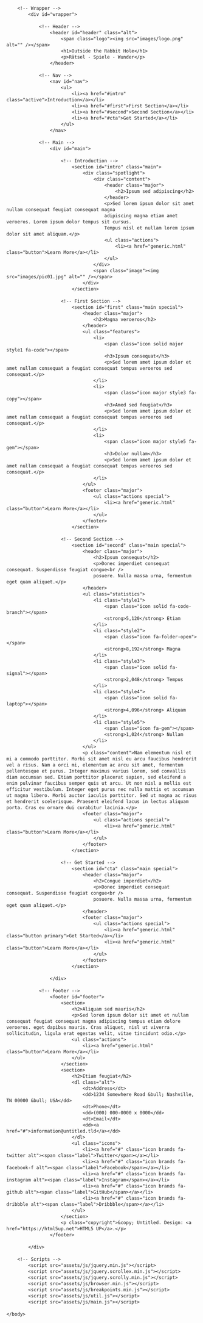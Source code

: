 <!DOCTYPE HTML>
<!--
	Stellar by HTML5 UP
	html5up.net | @ajlkn
	Free for personal and commercial use under the CCA 3.0 license (html5up.net/license)
-->
<html>
	<head>
		<title>Outside the Rabbit Hole</title>
		<meta charset="utf-8" />
		<meta name="viewport" content="width=device-width, initial-scale=1, user-scalable=no" />
		<link rel="stylesheet" href="assets/css/main.css" />
		<noscript><link rel="stylesheet" href="assets/css/noscript.css" /></noscript>
		<link rel="shortcut icon" type="image/x-icon" href="images/logo.png">
	</head>
	<body class="is-preload">

		<!-- Wrapper -->
			<div id="wrapper">

				<!-- Header -->
					<header id="header" class="alt">
						<span class="logo"><img src="images/logo.png" alt="" /></span>
						<h1>Outside the Rabbit Hole</h1>
						<p>Rätsel - Spiele - Wunder</p>
					</header>

				<!-- Nav -->
					<nav id="nav">
						<ul>
							<li><a href="#intro" class="active">Introduction</a></li>
							<li><a href="#first">First Section</a></li>
							<li><a href="#second">Second Section</a></li>
							<li><a href="#cta">Get Started</a></li>
						</ul>
					</nav>

				<!-- Main -->
					<div id="main">

						<!-- Introduction -->
							<section id="intro" class="main">
								<div class="spotlight">
									<div class="content">
										<header class="major">
											<h2>Ipsum sed adipiscing</h2>
										</header>
										<p>Sed lorem ipsum dolor sit amet nullam consequat feugiat consequat magna
										adipiscing magna etiam amet veroeros. Lorem ipsum dolor tempus sit cursus.
										Tempus nisl et nullam lorem ipsum dolor sit amet aliquam.</p>
										<ul class="actions">
											<li><a href="generic.html" class="button">Learn More</a></li>
										</ul>
									</div>
									<span class="image"><img src="images/pic01.jpg" alt="" /></span>
								</div>
							</section>

						<!-- First Section -->
							<section id="first" class="main special">
								<header class="major">
									<h2>Magna veroeros</h2>
								</header>
								<ul class="features">
									<li>
										<span class="icon solid major style1 fa-code"></span>
										<h3>Ipsum consequat</h3>
										<p>Sed lorem amet ipsum dolor et amet nullam consequat a feugiat consequat tempus veroeros sed consequat.</p>
									</li>
									<li>
										<span class="icon major style3 fa-copy"></span>
										<h3>Amed sed feugiat</h3>
										<p>Sed lorem amet ipsum dolor et amet nullam consequat a feugiat consequat tempus veroeros sed consequat.</p>
									</li>
									<li>
										<span class="icon major style5 fa-gem"></span>
										<h3>Dolor nullam</h3>
										<p>Sed lorem amet ipsum dolor et amet nullam consequat a feugiat consequat tempus veroeros sed consequat.</p>
									</li>
								</ul>
								<footer class="major">
									<ul class="actions special">
										<li><a href="generic.html" class="button">Learn More</a></li>
									</ul>
								</footer>
							</section>

						<!-- Second Section -->
							<section id="second" class="main special">
								<header class="major">
									<h2>Ipsum consequat</h2>
									<p>Donec imperdiet consequat consequat. Suspendisse feugiat congue<br />
									posuere. Nulla massa urna, fermentum eget quam aliquet.</p>
								</header>
								<ul class="statistics">
									<li class="style1">
										<span class="icon solid fa-code-branch"></span>
										<strong>5,120</strong> Etiam
									</li>
									<li class="style2">
										<span class="icon fa-folder-open"></span>
										<strong>8,192</strong> Magna
									</li>
									<li class="style3">
										<span class="icon solid fa-signal"></span>
										<strong>2,048</strong> Tempus
									</li>
									<li class="style4">
										<span class="icon solid fa-laptop"></span>
										<strong>4,096</strong> Aliquam
									</li>
									<li class="style5">
										<span class="icon fa-gem"></span>
										<strong>1,024</strong> Nullam
									</li>
								</ul>
								<p class="content">Nam elementum nisl et mi a commodo porttitor. Morbi sit amet nisl eu arcu faucibus hendrerit vel a risus. Nam a orci mi, elementum ac arcu sit amet, fermentum pellentesque et purus. Integer maximus varius lorem, sed convallis diam accumsan sed. Etiam porttitor placerat sapien, sed eleifend a enim pulvinar faucibus semper quis ut arcu. Ut non nisl a mollis est efficitur vestibulum. Integer eget purus nec nulla mattis et accumsan ut magna libero. Morbi auctor iaculis porttitor. Sed ut magna ac risus et hendrerit scelerisque. Praesent eleifend lacus in lectus aliquam porta. Cras eu ornare dui curabitur lacinia.</p>
								<footer class="major">
									<ul class="actions special">
										<li><a href="generic.html" class="button">Learn More</a></li>
									</ul>
								</footer>
							</section>

						<!-- Get Started -->
							<section id="cta" class="main special">
								<header class="major">
									<h2>Congue imperdiet</h2>
									<p>Donec imperdiet consequat consequat. Suspendisse feugiat congue<br />
									posuere. Nulla massa urna, fermentum eget quam aliquet.</p>
								</header>
								<footer class="major">
									<ul class="actions special">
										<li><a href="generic.html" class="button primary">Get Started</a></li>
										<li><a href="generic.html" class="button">Learn More</a></li>
									</ul>
								</footer>
							</section>

					</div>

				<!-- Footer -->
					<footer id="footer">
						<section>
							<h2>Aliquam sed mauris</h2>
							<p>Sed lorem ipsum dolor sit amet et nullam consequat feugiat consequat magna adipiscing tempus etiam dolore veroeros. eget dapibus mauris. Cras aliquet, nisl ut viverra sollicitudin, ligula erat egestas velit, vitae tincidunt odio.</p>
							<ul class="actions">
								<li><a href="generic.html" class="button">Learn More</a></li>
							</ul>
						</section>
						<section>
							<h2>Etiam feugiat</h2>
							<dl class="alt">
								<dt>Address</dt>
								<dd>1234 Somewhere Road &bull; Nashville, TN 00000 &bull; USA</dd>
								<dt>Phone</dt>
								<dd>(000) 000-0000 x 0000</dd>
								<dt>Email</dt>
								<dd><a href="#">information@untitled.tld</a></dd>
							</dl>
							<ul class="icons">
								<li><a href="#" class="icon brands fa-twitter alt"><span class="label">Twitter</span></a></li>
								<li><a href="#" class="icon brands fa-facebook-f alt"><span class="label">Facebook</span></a></li>
								<li><a href="#" class="icon brands fa-instagram alt"><span class="label">Instagram</span></a></li>
								<li><a href="#" class="icon brands fa-github alt"><span class="label">GitHub</span></a></li>
								<li><a href="#" class="icon brands fa-dribbble alt"><span class="label">Dribbble</span></a></li>
							</ul>
						</section>
						<p class="copyright">&copy; Untitled. Design: <a href="https://html5up.net">HTML5 UP</a>.</p>
					</footer>

			</div>

		<!-- Scripts -->
			<script src="assets/js/jquery.min.js"></script>
			<script src="assets/js/jquery.scrollex.min.js"></script>
			<script src="assets/js/jquery.scrolly.min.js"></script>
			<script src="assets/js/browser.min.js"></script>
			<script src="assets/js/breakpoints.min.js"></script>
			<script src="assets/js/util.js"></script>
			<script src="assets/js/main.js"></script>

	</body>
</html>
